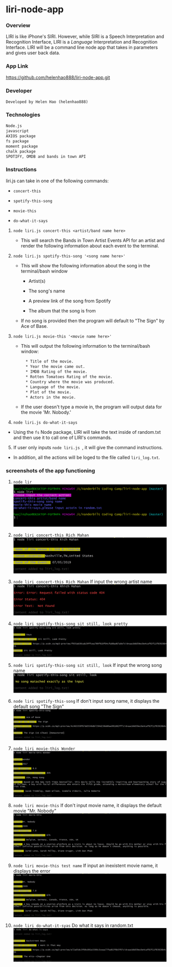 # liri-node-app

### Overview

 LIRI is like iPhone's SIRI. However, while SIRI is a Speech Interpretation and Recognition Interface, LIRI is a _Language_ Interpretation and Recognition Interface. LIRI will be a command line node app that takes in parameters and gives user back data.

### App Link
https://github.com/helenhao888/liri-node-app.git

### Developer
    Developed by Helen Hao (helenhao888)
    
### Technologies
    Node.js 
    javascript
    AXIOS package
    fs package
    moment package
    chalk package
    SPOTIFY, OMDB and bands in town API

 ### Instructions
 liri.js can take in one of the following commands:

   * `concert-this`

   * `spotify-this-song`

   * `movie-this`

   * `do-what-it-says`

1. `node liri.js concert-this <artist/band name here>`

   * This will search the Bands in Town Artist Events API  for an artist and render the following information about each event to the terminal.
2. `node liri.js spotify-this-song '<song name here>'`

   * This will show the following information about the song in the terminal/bash window

     * Artist(s) 

     * The song's name

     * A preview link of the song from Spotify

     * The album that the song is from

   * If no song is provided then the program will default to "The Sign" by Ace of Base.
   
3. `node liri.js movie-this '<movie name here>'`

   * This will output the following information to the terminal/bash window:

     ```
       * Title of the movie.
       * Year the movie came out.
       * IMDB Rating of the movie.
       * Rotten Tomatoes Rating of the movie.
       * Country where the movie was produced.
       * Language of the movie.
       * Plot of the movie.
       * Actors in the movie.
     ```

   * If the user doesn't type a movie in, the program will output data for the movie 'Mr. Nobody.'
 4. `node liri.js do-what-it-says`

   * Using the `fs` Node package, LIRI will take the text inside of random.txt and then use it to call one of LIRI's commands.
 5. If user only inputs `node liri.js `, it will give the command instructions. 


* In addition, all the actions will be loged to the file called `liri_log.txt`.

### screenshots of the app functioning

 1. `node lir`
 ![no action](images/noActionImg.jpg)

 2. `node liri concert-this Rich Mahan`
 ![concert artist](images/concertImg.jpg)

 3. `node liri concert-this Rich Mahan`
 If input the wrong artist name
 ![concert artist](images/concertNotFoundImg.jpg)

 4. `node liri spotify-this-song sit still, look pretty`
 ![spotify song](images/spotifySong.jpg)
 
 5. `node liri spotify-this-song sit still, look`
 If input the wrong song name
 ![spotify song](images/spotifySongNotFound.jpg)

 6. `node liri spotify-this-song`
 If don't input song name, it displays the default song "The Sign"
 ![spotify song](images/spotifySongWithoutName.jpg)

 7. `node liri movie-this Wonder`
 ![movie movie-name](images/movie.jpg)

 8. `node liri movie-this`
 If don't input movie name, it displays the default movie "Mr. Nobody"
 ![movie movie-name](images/movieWithoutName.jpg)

 9. `node liri movie-this test name`
 If input an inexistent movie name, it displays the error
 ![movie movie-name](images/movieWithoutName.jpg)
 
 10. `node liri do-what-it-syas`
 Do what it says in random.txt
 ![do what it says in random.txt](images/doWhatItSays.jpg)